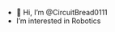 - 👋 Hi, I’m @CircuitBread0111
- I’m interested in Robotics

<!---
CircuitBread0111/CircuitBread0111 is a ✨ special ✨ repository because its `README.md` (this file) appears on your GitHub profile.
You can click the Preview link to take a look at your changes.
--->
